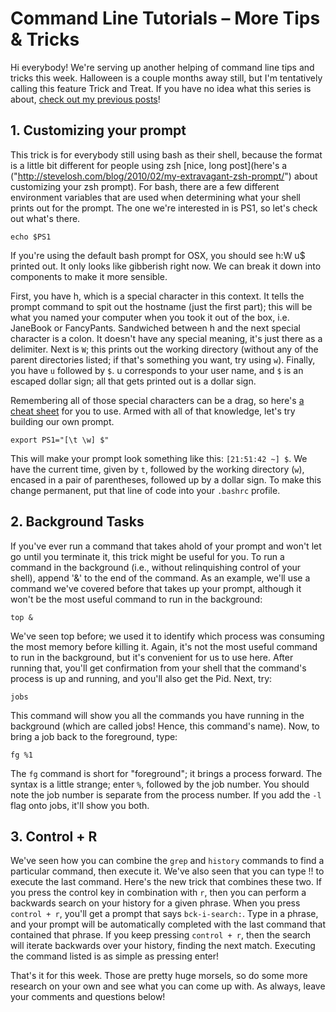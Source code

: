 # Command Line Tutorials – More Tips &amp; Tricks

Hi everybody! We're serving up another helping of command line tips and tricks this week. Halloween is a couple months away still, but I'm tentatively calling this feature Trick and Treat. If you have no idea what this series is about, [check out my previous posts]("http://quickleft.com/blog/command-line-tutorials-sed-awk")!

## 1. Customizing your prompt

This trick is for everybody still using bash as their shell, because the format is a little bit different for people using zsh [nice, long post](here's a ("http://stevelosh.com/blog/2010/02/my-extravagant-zsh-prompt/") about customizing your zsh prompt). For bash, there are a few different environment variables that are used when determining what your shell prints out for the prompt. The one we're interested in is PS1, so let's check out what's there.

```
echo $PS1
```

If you're using the default bash prompt for OSX, you should see h:W u$ printed out. It only looks like gibberish right now. We can break it down into components to make it more sensible.

First, you have h, which is a special character in this context. It tells the prompt command to spit out the hostname (just the first part); this will be what you named your computer when you took it out of the box, i.e. JaneBook or FancyPants. Sandwiched between h and the next special character is a colon. It doesn't have any special meaning, it's just there as a delimiter. Next is `W`; this prints out the working directory (without any of the parent directories listed; if that's something you want, try using `w`). Finally, you have `u` followed by `$`. u corresponds to your user name, and `$` is an escaped dollar sign; all that gets printed out is a dollar sign.

Remembering all of those special characters can be a drag, so here's [a cheat sheet]("http://ss64.com/bash/syntax-prompt.html") for you to use. Armed with all of that knowledge, let's try building our own prompt.

```
export PS1="[\t \w] $"
```

This will make your prompt look something like this: `[21:51:42 ~] $`. We have the current time, given by `t`, followed by the working directory (`w`), encased in a pair of parentheses, followed up by a dollar sign. To make this change permanent, put that line of code into your `.bashrc` profile.

## 2. Background Tasks

If you've ever run a command that takes ahold of your prompt and won't let go until you terminate it, this trick might be useful for you. To run a command in the background (i.e., without relinquishing control of your shell), append '&amp;' to the end of the command. As an example, we'll use a command we've covered before that takes up your prompt, although it won't be the most useful command to run in the background:

```
top &
```

We've seen top before; we used it to identify which process was consuming the most memory before killing it. Again, it's not the most useful command to run in the background, but it's convenient for us to use here. After running that, you'll get confirmation from your shell that the command's process is up and running, and you'll also get the Pid. Next, try:

```
jobs
```

This command will show you all the commands you have running in the background (which are called jobs! Hence, this command's name). Now, to bring a job back to the foreground, type:

```
fg %1
```

The `fg` command is short for "foreground"; it brings a process forward. The syntax is a little strange; enter `%`, followed by the job number. You should note the job number is separate from the process number. If you add the `-l` flag onto jobs, it'll show you both.

## 3. Control + R

We've seen how you can combine the `grep` and `history` commands to find a particular command, then execute it. We've also seen that you can type !! to execute the last command. Here's the new trick that combines these two. If you press the control key in combination with `r`, then you can perform a backwards search on your history for a given phrase. When you press `control + r`, you'll get a prompt that says `bck-i-search:`. Type in a phrase, and your prompt will be automatically completed with the last command that contained that phrase. If you keep pressing `control + r`, then the search will iterate backwards over your history, finding the next match. Executing the command listed is as simple as pressing enter!

That's it for this week. Those are pretty huge morsels, so do some more research on your own and see what you can come up with. As always, leave your comments and questions below!
